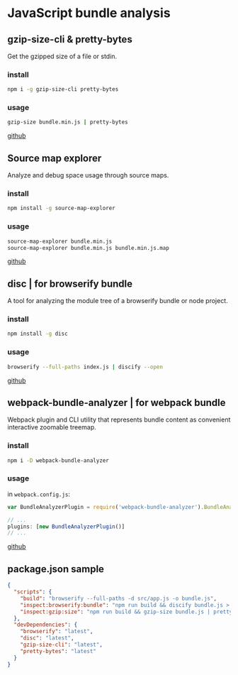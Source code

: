 # JavaScript bundle analysis

## gzip-size-cli & pretty-bytes

Get the gzipped size of a file or stdin.

### install
```bash
npm i -g gzip-size-cli pretty-bytes
```

### usage
```bash
gzip-size bundle.min.js | pretty-bytes
```

[github](https://github.com/sindresorhus/gzip-size-cli)


## Source map explorer

Analyze and debug space usage through source maps.

### install
```bash
npm install -g source-map-explorer
```

### usage
```bash
source-map-explorer bundle.min.js
source-map-explorer bundle.min.js bundle.min.js.map
```

[github](https://github.com/danvk/source-map-explorer)


## disc | for browserify bundle

A tool for analyzing the module tree of a browserify bundle or node project.

### install
```bash
npm install -g disc
```

### usage
```bash
browserify --full-paths index.js | discify --open
```

[github](https://github.com/hughsk/disc)


## webpack-bundle-analyzer | for webpack bundle

Webpack plugin and CLI utility that represents bundle content as convenient interactive zoomable treemap.

### install

```bash
npm i -D webpack-bundle-analyzer
```

### usage

in `webpack.config.js`:
```js
var BundleAnalyzerPlugin = require('webpack-bundle-analyzer').BundleAnalyzerPlugin;

// ...
plugins: [new BundleAnalyzerPlugin()]
// ...
```

[github](https://github.com/th0r/webpack-bundle-analyzer)

## package.json sample
```json
{
  "scripts": {
    "build": "browserify --full-paths -d src/app.js -o bundle.js",
    "inspect:browserify:bundle": "npm run build && discify bundle.js > disc.html --open",
    "inspect:gzip:size": "npm run build && gzip-size bundle.js | pretty-bytes",
  },
  "devDependencies": {
    "browserify": "latest",
    "disc": "latest",
    "gzip-size-cli": "latest",
    "pretty-bytes": "latest"
  }
}
```
